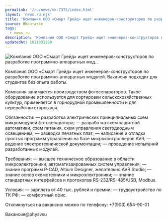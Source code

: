 ```yaml
---
permalink: '/ru/news/vk-7375/index.html'
layout: 'news.ru.njk'
title: 'Компания ООО «Смарт Грейд» ищет инженеров-конструкторов по разработке программно-аппаратных мод'
source: ВКонтакте
tags:
  - news_ru
description: 'Компания ООО «Смарт Грейд» ищет инженеров-конструкторов по разработке программно-аппаратных мод…'
updatedAt: 1611331260
---
```

![Компания ООО «Смарт Грейд» ищет инженеров-конструкторов по разработке программно-аппаратных мод…](https://sun9-72.userapi.com/impg/IabnQoggqZ3I_PMtG8ylfyJqwNEIUXWi2I6RAA/I35fQU2_0hs.jpg?size=1280x853&quality=96&sign=e8401ad5d879d062bdc74b102cabf7e3&c_uniq_tag=awZ-gViU4XMVrGRZGo6bTdyJbgS1zU9eJpsE2c3es9o&type=album)

Компания ООО «Смарт Грейд» ищет инженеров-конструкторов по разработке программно-аппаратных модулей. Вакансия подходит для студентов без опыта работы.

Компания занимается производством фотосепараторов. Такое оборудование используется для сортировки сельскохозяйственных культур, применяется в горнорудной промышленности и для переработки вторсырья.

Обязанности:
— разработка электрических принципиальных схем микромодулей фотосепаратора;
— разработка схем защитной автоматики, схем питания, схем управления светодиодным освещением;
— разводка печатных плат;
— написание и отладка простых программ управления на базе микроконтроллеров AVR;
— ведение электротехнической документации;
— проведение испытаний разработанных модулей.

Требования:
— высшее техническое образование в области микроэлектроники, автоматизаированных систем управления;
— знание программ P-CAD, Altium Designer, желательно AVR Studio;
— знание основ схемотехники и микроэлектроники;
— знание стандартных интерфейсов и протоколов RS-232/RS-485/USB, Modbus.

Условия:
— зарплата от 40 тыс. рублей и премии;
— трудоустройство по ТК РФ;
— комфортный офис.

Откликнуться на вакансию можно по телефону: +7(903) 654-90-01

Вакансия@physvsu

